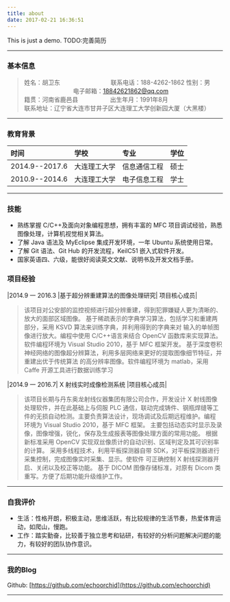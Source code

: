 ```yaml
---
title: about
date: 2017-02-21 16:36:51
---
```

This is just a demo.
TODO:完善简历

------

### 基本信息
> 姓名：胡卫东		&#160; &#160; &#160; &#160;&#160; &#160; &#160; &#160;	&#160; &#160; &#160; &#160;&#160; &#160; &#160; &#160;联系电话：188-4262-1862
> 性别：男&#160; &#160; &#160; &#160;&#160; &#160; &#160; &#160;&#160; &#160; &#160; &#160;&#160; &#160; &#160; &#160;&#160; &#160; &#160; &#160;电子邮箱：18842621862@qq.com  
> 籍贯：河南省鹿邑县&#160; &#160; &#160;&#160; &#160; &#160; &#160;&#160; &#160; &#160; &#160;出生年月：1991年8月                     	
> 联系地址：辽宁省大连市甘井子区大连理工大学创新园大厦（大黑楼）       

------

### 教育背景 
	
| 时间 | 学校 | 专业 | 学位 |
|:-------|:-------|:-------|:-------|
| 2014.9--2017.6 | 大连理工大学 | 信息通信工程 |硕士 |
| 2010.9--2014.6 | 大连理工大学 | 电子信息工程 |学士 | 

------

### 技能 
* 熟练掌握 C/C++及面向对象编程思想，拥有丰富的 MFC 项目调试经验，熟悉图像处理，计算机视觉相关算法。
* 了解 Java 语法及 MyEclipse 集成开发环境，一年 Ubuntu 系统使用日常。
* 了解 Git 语法、Git Hub 的开发流程，KeilC51 嵌入式软件开发。
* 国家英语四、六级，能很好阅读英文文献、说明书及开发文档手册。

### 项目经验 

|2014.9 一 2016.3 |基于超分辨重建算法的图像处理研究| 项目核心成员|
> 该项目对公安部的监控视频进行超分辨重建，得到犯罪嫌疑人更为清晰的、放大的面部区域图像。
> 基于稀疏表示的字典学习算法，包括学习和重建两部分，采用 KSVD 算法来训练字典，并利用得到的字典来对
> 输入的单帧图像进行放大。编程中使用 C/C++语言来结合 OpenCV 函数库来实现算法。软件编程环境为 Visual
> Studio 2010，基于 MFC 框架开发。
> 基于深度卷积神经网络的图像超分辨算法，利用多层网络来更好的提取图像细节特征，并重建出优于传统算法
> 的高分辨率图像。软件编程环境为 matlab，采用 Caffe 开源工具进行数据训练学习

|2014.9 一 2016.7| X 射线实时成像检测系统 |项目核心成员|
> 该项目长期与丹东奥龙射线仪器集团有限公司合作，开发设计 X 射线图像处理软件，并在此基础上与伺服 PLC
> 通信，联动完成铸件、钢瓶焊缝等工件的无损自动检测。主要负责算法设计，现场调试及后期远程维护。编程
> 环境为 Visual Studio 2010，基于 MFC 框架。
> 主要包括动态实时显示及录像，图像增强，锐化，保存及生成报表等图像处理方面的常用功能。
> 根据新标准采用 OpenCV 实现双丝像质计的自动识别、区域判定及其可识别率的计算。
> 采用多线程技术，利用平板探测器自带 SDK，对平板探测器进行采集控制，完成图像实时采集、显示。使软件
> 可正确控制 X 射线探测器开启、关闭以及校正等功能。
> 基于 DICOM 图像存储标准，对原有 Dicom 类重写。方便了后期功能升级维护工作。
------

### 自我评价 

* 生活：性格开朗，积极主动，思维活跃，有比较规律的生活节奏，热爱体育运动，如爬山，慢跑。
* 工作：踏实勤奋，比较善于独立思考和钻研，有较好的分析问题解决问题的能力，有较好的团队协作意识。

------

### 我的Blog 

Github: [https://github.com/echoorchid](https://github.com/echoorchid)  

------
